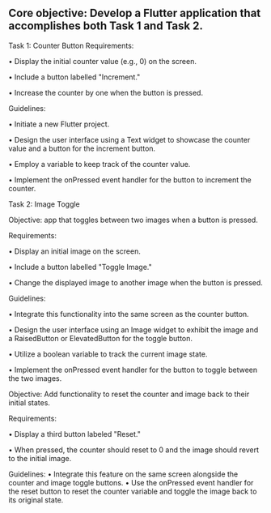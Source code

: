 ## Core objective: Develop a Flutter application that accomplishes both Task 1 and Task 2.
Task 1: Counter Button
Requirements:

• Display the initial counter value (e.g., 0) on the screen.

• Include a button labelled "Increment."

• Increase the counter by one when the button is pressed.

Guidelines:

• Initiate a new Flutter project.

• Design the user interface using a Text widget to showcase the counter
value and a button for the increment button.

• Employ a variable to keep track of the counter value.

• Implement the onPressed event handler for the button to increment the
counter.


Task 2: Image Toggle

Objective: app that toggles between two images when a button is pressed.

Requirements:

• Display an initial image on the screen.

• Include a button labelled "Toggle Image."

• Change the displayed image to another image when the button is
pressed.

Guidelines:

• Integrate this functionality into the same screen as the counter button.

• Design the user interface using an Image widget to exhibit the image and
a RaisedButton or ElevatedButton for the toggle button.

• Utilize a boolean variable to track the current image state.

• Implement the onPressed event handler for the button to toggle
between the two images.


Objective: Add functionality to reset the counter and image back to their
initial states.

Requirements:

• Display a third button labeled "Reset."

• When pressed, the counter should reset to 0 and the image should
revert to the initial image.

Guidelines:
• Integrate this feature on the same screen alongside the counter and
image toggle buttons.
• Use the onPressed event handler for the reset button to reset the
counter variable and toggle the image back to its original state.
